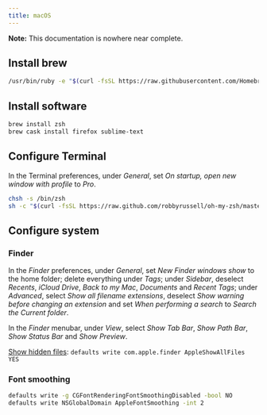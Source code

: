 ```yaml
---
title: macOS
---
```


**Note:** This documentation is nowhere near complete.

## Install brew

```sh
/usr/bin/ruby -e "$(curl -fsSL https://raw.githubusercontent.com/Homebrew/install/master/install)"
```

## Install software

```sh
brew install zsh
brew cask install firefox sublime-text 
```

## Configure Terminal

In the Terminal preferences, under *General*, set *On startup, open new window with profile* to *Pro*.

```sh
chsh -s /bin/zsh
sh -c "$(curl -fsSL https://raw.github.com/robbyrussell/oh-my-zsh/master/tools/install.sh)"
```

## Configure system

### Finder

In the *Finder* preferences, under *General*, set *New Finder windows show* to the home folder; delete everything under *Tags*; under *Sidebar*, deselect *Recents*, *iCloud Drive*, *Back to my Mac*, *Documents* and *Recent Tags*; under *Advanced*, select *Show all filename extensions*, deselect *Show warning before changing an extension* and set *When performing a search* to *Search the Current folder*.

In the *Finder* menubar, under *View*, select *Show Tab Bar*, *Show Path Bar*, *Show Status Bar* and *Show Preview*.

[Show hidden files](https://ianlunn.co.uk/articles/quickly-showhide-hidden-files-mac-os-x-mavericks/): `defaults write com.apple.finder AppleShowAllFiles YES`

### Font smoothing

```sh
defaults write -g CGFontRenderingFontSmoothingDisabled -bool NO
defaults write NSGlobalDomain AppleFontSmoothing -int 2
```
